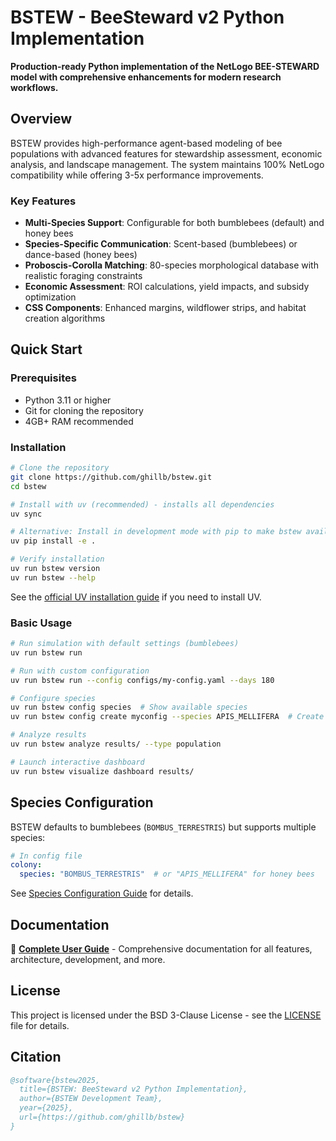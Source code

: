 # BSTEW - BeeSteward v2 Python Implementation

**Production-ready Python implementation of the NetLogo BEE-STEWARD model with comprehensive enhancements for modern research workflows.**

## Overview

BSTEW provides high-performance agent-based modeling of bee populations with advanced features for stewardship assessment, economic analysis, and landscape management. The system maintains 100% NetLogo compatibility while offering 3-5x performance improvements.

### Key Features

- **Multi-Species Support**: Configurable for both bumblebees (default) and honey bees
- **Species-Specific Communication**: Scent-based (bumblebees) or dance-based (honey bees)
- **Proboscis-Corolla Matching**: 80-species morphological database with realistic foraging constraints
- **Economic Assessment**: ROI calculations, yield impacts, and subsidy optimization
- **CSS Components**: Enhanced margins, wildflower strips, and habitat creation algorithms

## Quick Start

### Prerequisites
- Python 3.11 or higher
- Git for cloning the repository
- 4GB+ RAM recommended

### Installation

```bash
# Clone the repository
git clone https://github.com/ghillb/bstew.git
cd bstew

# Install with uv (recommended) - installs all dependencies
uv sync

# Alternative: Install in development mode with pip to make bstew available globally
uv pip install -e .

# Verify installation
uv run bstew version
uv run bstew --help
```

See the [official UV installation guide](https://docs.astral.sh/uv/getting-started/installation/) if you need to install UV.

### Basic Usage

```bash
# Run simulation with default settings (bumblebees)
uv run bstew run

# Run with custom configuration
uv run bstew run --config configs/my-config.yaml --days 180

# Configure species
uv run bstew config species  # Show available species
uv run bstew config create myconfig --species APIS_MELLIFERA  # Create honey bee config

# Analyze results
uv run bstew analyze results/ --type population

# Launch interactive dashboard
uv run bstew visualize dashboard results/
```

## Species Configuration

BSTEW defaults to bumblebees (`BOMBUS_TERRESTRIS`) but supports multiple species:

```yaml
# In config file
colony:
  species: "BOMBUS_TERRESTRIS"  # or "APIS_MELLIFERA" for honey bees
```

See [Species Configuration Guide](docs/SPECIES_CONFIGURATION.md) for details.

## Documentation

📖 **[Complete User Guide](docs/guide.md)** - Comprehensive documentation for all features, architecture, development, and more.

## License

This project is licensed under the BSD 3-Clause License - see the [LICENSE](LICENSE) file for details.

## Citation

```bibtex
@software{bstew2025,
  title={BSTEW: BeeSteward v2 Python Implementation},
  author={BSTEW Development Team},
  year={2025},
  url={https://github.com/ghillb/bstew}
}
```